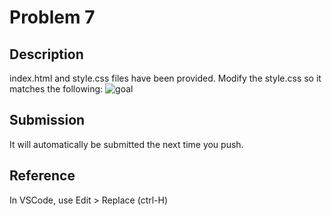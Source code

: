 # Problem 7

## Description

index.html and style.css files have been provided. Modify the style.css so it matches the following:
![goal](screenshot.png)

## Submission

It will automatically be submitted the next time you push.

## Reference

In VSCode, use Edit > Replace (ctrl-H)